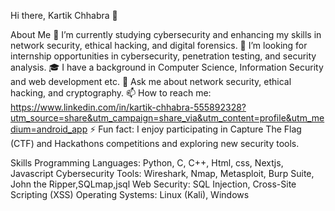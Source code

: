 Hi there, Kartik Chhabra 👋

About Me
🌱 I’m currently studying cybersecurity and enhancing my skills in network security, ethical hacking, and digital forensics.
💼 I’m looking for internship opportunities in cybersecurity, penetration testing, and security analysis.
🎓 I have a background in Computer Science, Information Security and web development etc.
💬 Ask me about network security, ethical hacking, and cryptography.
📫 How to reach me: https://www.linkedin.com/in/kartik-chhabra-555892328?utm_source=share&utm_campaign=share_via&utm_content=profile&utm_medium=android_app
⚡ Fun fact: I enjoy participating in Capture The Flag (CTF) and Hackathons competitions and exploring new security tools.

Skills
Programming Languages: Python, C, C++, Html, css, Nextjs, Javascript
Cybersecurity Tools: Wireshark, Nmap, Metasploit, Burp Suite, John the Ripper,SQLmap,jsql
Web Security: SQL Injection, Cross-Site Scripting (XSS)
Operating Systems: Linux (Kali), Windows
